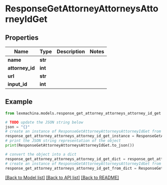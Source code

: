 # ResponseGetAttorneyAttorneysAttorneyIdGet


## Properties

Name | Type | Description | Notes
------------ | ------------- | ------------- | -------------
**name** | **str** |  | 
**attorney_id** | **int** |  | 
**url** | **str** |  | 
**input_id** | **int** |  | 

## Example

```python
from lexmachina.models.response_get_attorney_attorneys_attorney_id_get import ResponseGetAttorneyAttorneysAttorneyIdGet

# TODO update the JSON string below
json = "{}"
# create an instance of ResponseGetAttorneyAttorneysAttorneyIdGet from a JSON string
response_get_attorney_attorneys_attorney_id_get_instance = ResponseGetAttorneyAttorneysAttorneyIdGet.from_json(json)
# print the JSON string representation of the object
print(ResponseGetAttorneyAttorneysAttorneyIdGet.to_json())

# convert the object into a dict
response_get_attorney_attorneys_attorney_id_get_dict = response_get_attorney_attorneys_attorney_id_get_instance.to_dict()
# create an instance of ResponseGetAttorneyAttorneysAttorneyIdGet from a dict
response_get_attorney_attorneys_attorney_id_get_from_dict = ResponseGetAttorneyAttorneysAttorneyIdGet.from_dict(response_get_attorney_attorneys_attorney_id_get_dict)
```
[[Back to Model list]](../README.md#documentation-for-models) [[Back to API list]](../README.md#documentation-for-api-endpoints) [[Back to README]](../README.md)


